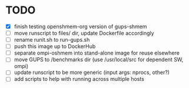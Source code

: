 TODO
====
 - [x] finish testing openshmem-org version of gups-shmem
 - [ ] move runscript to files/ dir, update Dockerfile accordingly
 - [ ] rename runit.sh to run-gups.sh
 - [ ] push this image up to DockerHub
 - [ ] separate ompi-oshmem into stand-alone image for reuse elsewhere
 - [ ] move GUPS to /benchmarks dir (use /usr/local/src for dependent SW, ompi)
 - [ ] update runscript to be more generic (input args: nprocs, other?)
 - [ ] add scripts to help with running across multiple hosts
